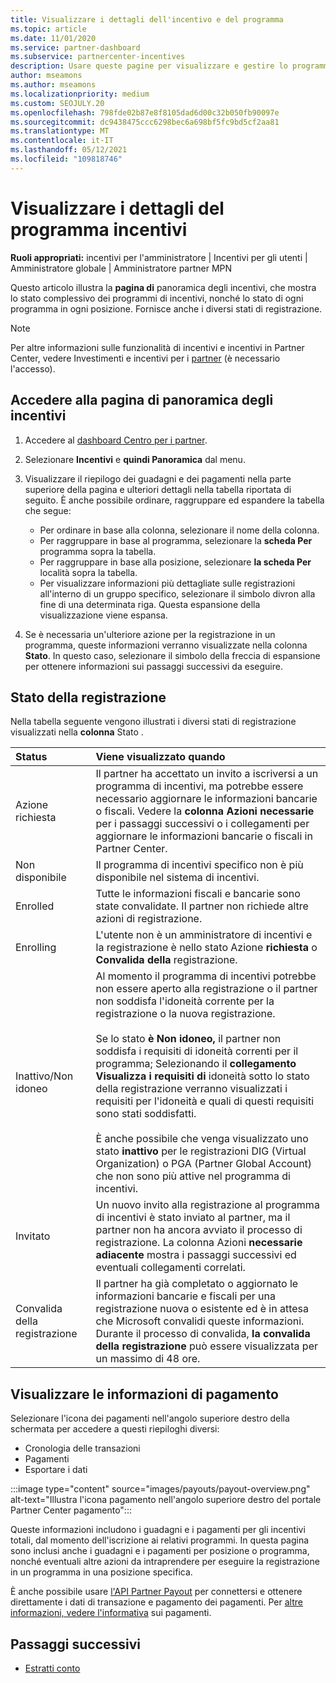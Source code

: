 ```yaml
---
title: Visualizzare i dettagli dell'incentivo e del programma
ms.topic: article
ms.date: 11/01/2020
ms.service: partner-dashboard
ms.subservice: partnercenter-incentives
description: Usare queste pagine per visualizzare e gestire lo programma Incentivi stato
author: mseamons
ms.author: mseamons
ms.localizationpriority: medium
ms.custom: SEOJULY.20
ms.openlocfilehash: 798fde02b87e8f8105dad6d00c32b050fb90097e
ms.sourcegitcommit: dc9438475ccc6298bec6a698bf5fc9bd5cf2aa81
ms.translationtype: MT
ms.contentlocale: it-IT
ms.lasthandoff: 05/12/2021
ms.locfileid: "109818746"
---
```

# <a name="view-your-incentives-program-details"></a>Visualizzare i dettagli del programma incentivi

**Ruoli appropriati:** incentivi per l'amministratore | Incentivi per gli utenti | Amministratore globale | Amministratore partner MPN

Questo articolo illustra la **pagina di** panoramica degli incentivi, che mostra lo stato complessivo dei programmi di incentivi, nonché lo stato di ogni programma in ogni posizione. Fornisce anche i diversi stati di registrazione.

>[!NOTE]
>Per altre informazioni sulle funzionalità di incentivi e incentivi in Partner Center, vedere Investimenti e incentivi per i [partner](https://partner.microsoft.com/membership/partner-incentives) (è necessario l'accesso).

## <a name="access-the-incentives-overview-page"></a>Accedere alla pagina di panoramica degli incentivi

1. Accedere al [dashboard Centro per i partner](https://partner.microsoft.com/dashboard).
1. Selezionare **Incentivi** e **quindi Panoramica** dal menu.
1. Visualizzare il riepilogo dei guadagni e dei pagamenti nella parte superiore della pagina e ulteriori dettagli nella tabella riportata di seguito. È anche possibile ordinare, raggruppare ed espandere la tabella che segue:

   - Per ordinare in base alla colonna, selezionare il nome della colonna.
   - Per raggruppare in base al programma, selezionare la **scheda Per** programma sopra la tabella.
   - Per raggruppare in base alla posizione, selezionare **la scheda Per** località sopra la tabella.
   - Per visualizzare informazioni più dettagliate sulle registrazioni all'interno di un gruppo specifico, selezionare il simbolo divron alla fine di una determinata riga. Questa espansione della visualizzazione viene espansa.
1. Se è necessaria un'ulteriore azione per la registrazione in un programma, queste informazioni verranno visualizzate nella colonna **Stato**. In questo caso, selezionare il simbolo della freccia di espansione per ottenere informazioni sui passaggi successivi da eseguire.

## <a name="enrollment-status"></a>Stato della registrazione

Nella tabella seguente vengono illustrati i diversi stati di registrazione visualizzati nella **colonna** Stato .

| **Status**         | **Viene visualizzato quando** |
|:------------------------------------|:------------------|
| Azione richiesta  | Il partner ha accettato un invito a iscriversi a un programma di incentivi, ma potrebbe essere necessario aggiornare le informazioni bancarie o fiscali. Vedere la **colonna Azioni necessarie** per i passaggi successivi o i collegamenti per aggiornare le informazioni bancarie o fiscali in Partner Center. |
| Non disponibile  | Il programma di incentivi specifico non è più disponibile nel sistema di incentivi. |
| Enrolled  | Tutte le informazioni fiscali e bancarie sono state convalidate. Il partner non richiede altre azioni di registrazione. |
| Enrolling  | L'utente non è un amministratore di incentivi e la registrazione è nello stato Azione **richiesta** o **Convalida della** registrazione.|
| Inattivo/Non idoneo | Al momento il programma di incentivi potrebbe non essere aperto alla registrazione o il partner non soddisfa l'idoneità corrente per la registrazione o la nuova registrazione. <br><br> Se lo stato **è Non idoneo,** il partner non soddisfa i requisiti di idoneità correnti per il programma; Selezionando il **collegamento Visualizza i requisiti di** idoneità sotto lo stato della registrazione verranno visualizzati i requisiti per l'idoneità e quali di questi requisiti sono stati soddisfatti. <br><br> È anche possibile che venga visualizzato uno stato **inattivo** per le registrazioni DIG (Virtual Organization) o PGA (Partner Global Account) che non sono più attive nel programma di incentivi.  |
| Invitato  | Un nuovo invito alla registrazione al programma di incentivi è stato inviato al partner, ma il partner non ha ancora avviato il processo di registrazione. La colonna Azioni **necessarie adiacente** mostra i passaggi successivi ed eventuali collegamenti correlati.  |
| Convalida della registrazione  | Il partner ha già completato o aggiornato le informazioni bancarie e fiscali per una registrazione nuova o esistente ed è in attesa che Microsoft convalidi queste informazioni. Durante il processo di convalida, **la convalida della registrazione** può essere visualizzata per un massimo di 48 ore.  |

## <a name="see-your-payment-information"></a>Visualizzare le informazioni di pagamento

Selezionare l'icona dei pagamenti nell'angolo superiore destro della schermata per accedere a questi riepiloghi diversi:

- Cronologia delle transazioni
- Pagamenti
- Esportare i dati

:::image type="content" source="images/payouts/payout-overview.png" alt-text="Illustra l'icona pagamento nell'angolo superiore destro del portale Partner Center pagamento":::

Queste informazioni includono i guadagni e i pagamenti per gli incentivi totali, dal momento dell'iscrizione ai relativi programmi. In questa pagina sono inclusi anche i guadagni e i pagamenti per posizione o programma, nonché eventuali altre azioni da intraprendere per eseguire la registrazione in un programma in una posizione specifica. 

È anche possibile usare [l'API Partner Payout](https://apidocs.microsoft.com/services/partnerpayouts) per connettersi e ottenere direttamente i dati di transazione e pagamento dei pagamenti. Per [altre informazioni, vedere l'informativa](payout-statement.md) sui pagamenti.

## <a name="next-steps"></a>Passaggi successivi

- [Estratti conto](payout-statement.md)
